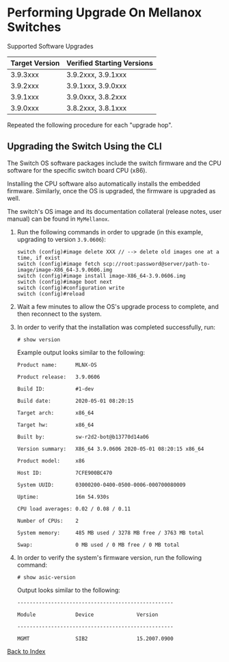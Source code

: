 # Performing Upgrade On Mellanox Switches

Supported Software Upgrades

| Target Version | Verified Starting Versions |
|----------------|----------------------------|
| 3.9.3xxx       | 3.9.2xxx, 3.9.1xxx         |
| 3.9.2xxx       | 3.9.1xxx, 3.9.0xxx         |
| 3.9.1xxx       | 3.9.0xxx, 3.8.2xxx         |
| 3.9.0xxx       | 3.8.2xxx, 3.8.1xxx         |

Repeated the following procedure for each "upgrade hop".

## Upgrading the Switch Using the CLI

The Switch OS software packages include the switch firmware and the CPU software for the specific switch board CPU (x86).

Installing the CPU software also automatically installs the embedded firmware. Similarly, once the OS is upgraded, the firmware is upgraded as well.

The switch's OS image and its documentation collateral (release notes, user manual) can be found in `MyMellanox`.

1. Run the following commands in order to upgrade (in this example, upgrading to version `3.9.0606`):

   ```text
   switch (config)#image delete XXX // --> delete old images one at a time, if exist
   switch (config)#image fetch scp://root:password@server/path-to-image/image-X86_64-3.9.0606.img
   switch (config)#image install image-X86_64-3.9.0606.img
   switch (config)#image boot next
   switch (config)#configuration write
   switch (config)#reload
   ```

1. Wait a few minutes to allow the OS's upgrade process to complete, and then reconnect to the system.

1. In order to verify that the installation was completed successfully, run:

   ```text
   # show version
   ```

   Example output looks similar to the following:

   ```text
   Product name:      MLNX-OS

   Product release:   3.9.0606

   Build ID:          #1-dev

   Build date:        2020-05-01 08:20:15

   Target arch:       x86_64

   Target hw:         x86_64

   Built by:          sw-r2d2-bot@b13770d14a06

   Version summary:   X86_64 3.9.0606 2020-05-01 08:20:15 x86_64

   Product model:     x86

   Host ID:           7CFE900BC470

   System UUID:       03000200-0400-0500-0006-000700080009

   Uptime:            16m 54.930s

   CPU load averages: 0.02 / 0.08 / 0.11

   Number of CPUs:    2

   System memory:     485 MB used / 3278 MB free / 3763 MB total

   Swap:              0 MB used / 0 MB free / 0 MB total
   ```

1. In order to verify the system's firmware version, run the following command:

   ```text
   # show asic-version
   ```

   Output looks similar to the following:

   ```text
   ---------------------------------------------------

   Module             Device              Version

   ---------------------------------------------------

   MGMT               SIB2                15.2007.0900
   ```

[Back to Index](../README.md)
